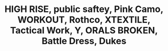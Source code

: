 ---
ee_id: '4479'
site: '1'
type: '2'
url: 2019-033-high-rise-public-saftey-pink-camo-workout-rothco-xtextile-tactical
title: HIGH RISE, public saftey, Pink Camo, WORKOUT, Rothco, XTEXTILE, Tactical Work,
  Y, ORALS BROKEN, Battle Dress, Dukes
year: '2019'
display_year: '2019'
medium: IQDemy Premium UV ink on IKEA LINNMON table tops
dims:
pitch: Array of Ikea tables, done 4 show at Firstsite (orignially done as separate
  works, but smashed together onsite as 1 thing)
ps:
live_url:
related:
youtube:
related_code:
imgs: firstsite-2019-05-db-da--Qitn.jpg
subheading:
download:
add_credit:
add_credits:
commission:
layout: things-i-made
---